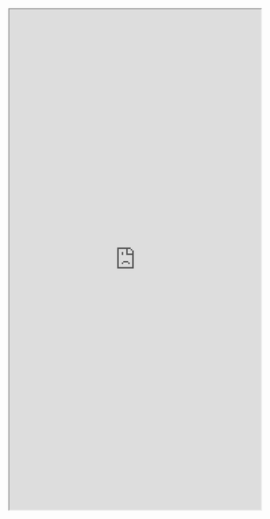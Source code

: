 <iframe 
src="https://coda.io/embed/jD38E5fJk_/#Full-Active-Inference-Ontology_tuuOJ_Ew/r355&view=full&viewMode=embedplay&hideSections=true" 
width=900 
height=1000 
style="max-width: 100%;" 
allow="fullscreen">
</iframe>